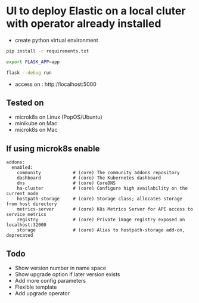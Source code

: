 # UI to deploy Elastic on a local cluter with operator already installed

* create python virtual environment

```bash
pip install -r requirements.txt

export FLASK_APP=app

flask --debug run
```

* access on : http://localhost:5000


## Tested on
* microk8s on Linux (PopOS/Ubuntu)
* minikube on Mac
* microk8s on Mac

## If using microk8s enable
```
addons:
  enabled:
    community            # (core) The community addons repository
    dashboard            # (core) The Kubernetes dashboard
    dns                  # (core) CoreDNS
    ha-cluster           # (core) Configure high availability on the current node
    hostpath-storage     # (core) Storage class; allocates storage from host directory
    metrics-server       # (core) K8s Metrics Server for API access to service metrics
    registry             # (core) Private image registry exposed on localhost:32000
    storage              # (core) Alias to hostpath-storage add-on, deprecated
```

## Todo
* Show version number in name space
* Show upgrade option if later version exists
* Add more config parameters
* Flexible template
* Add upgrade operator
